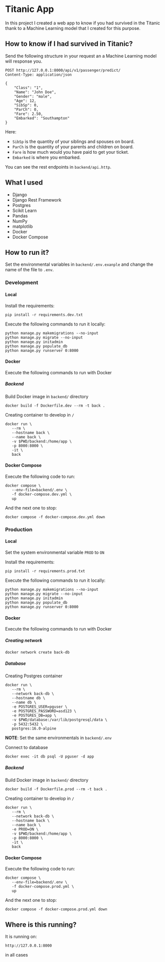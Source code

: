 # Titanic App

In this project I created a web app to know if you had survived in the Titanic thank to a Machine Learning model that I created for this purpose.

## How to know if I had survived in Titanic?
Send the following structure in your request an a Machine Learning model will response you.
```
POST http://127.0.0.1:8000/api/v1/passenger/predict/
Content-Type: application/json

{
    "Class": "1",
    "Name": "John Doe",
    "Gender": "male",
    "Age": 12,
    "SibSp": 0,
    "ParCh": 0,
    "Fare": 2.50,
    "Embarked": "Southampton"
}
```
Here:
- `SibSp` is the quantity of your siblings and spouses on board.
- `ParCh` is the quantity of your parents and children on board.
- `Fare` is how much would you have paid to get your ticket. 
- `Embarked` is where you embarked. 

You can see the rest endpoints in `backend/api.http`.

## What I used
- Django
- Django Rest Framework
- Postgres
- Scikit Learn
- Pandas
- NumPy
- matplotlib
- Docker
- Docker Compose

## How to run it?
Set the environmental variables in `backend/.env.exanple` and change the name of the file to `.env`.

### Development
#### Local
Install the requirements:
```
pip install -r requirements.dev.txt
```
Execute the following commands to run it locally:
```
python manage.py makemigrations --no-input
python manage.py migrate --no-input
python manage.py initadmin
python manage.py populate_db
python manage.py runserver 0:8000
```
#### Docker
Execute the following commands to run with Docker
##### Backend
Build Docker image in `backend/` directory
```
docker build -f Dockerfile.dev --rm -t back .
```
Creating container to develop in `/`
```
docker run \
   --rm \
   --hostname back \
   --name back \
   -v $PWD/backend:/home/app \
   -p 8000:8000 \
   -it \
   back
```

#### Docker Compose
Execute the following code to run:
```
docker compose \
   --env-file=backend/.env \
   -f docker-compose.dev.yml \
   up
```
And the next one to stop:
```
docker compose -f docker-compose.dev.yml down
```

### Production
#### Local
Set the system environmental variable `PROD` to `ON`

Install the requirements:
```
pip install -r requirements.prod.txt
```
Execute the following commands to run it locally:
```
python manage.py makemigrations --no-input
python manage.py migrate --no-input
python manage.py initadmin
python manage.py populate_db
python manage.py runserver 0:8000
```
#### Docker
Execute the following commands to run with Docker
##### Creating network
```
docker network create back-db
```
##### Database
Creating Postgres container
```
docker run \
   --rm \
   --network back-db \
   --hostname db \
   --name db \
   -e POSTGRES_USER=pguser \
   -e POSTGRES_PASSWORD=asd123 \
   -e POSTGRES_DB=app \
   -v $PWD/database:/var/lib/postgresql/data \
   -p 5432:5432 \
   postgres:16.0-alpine
```
**NOTE**: Set the same environmentals in `backend/.env`

Connect to database
```
docker exec -it db psql -U pguser -d app
```
##### Backend
Build Docker image in `backend/` directory
```
docker build -f Dockerfile.prod --rm -t back .
```
Creating container to develop in `/`
```
docker run \
   --rm \
   --network back-db \
   --hostname back \
   --name back \
   -e PROD=ON \
   -v $PWD/backend:/home/app \
   -p 8000:8000 \
   -it \
   back
```

#### Docker Compose
Execute the following code to run:
```
docker compose \
   --env-file=backend/.env \
   -f docker-compose.prod.yml \
   up
```
And the next one to stop:
```
docker compose -f docker-compose.prod.yml down
```

## Where is this running?
It is running on:
```
http://127.0.0.1:8000
```
in all cases